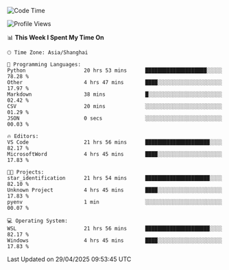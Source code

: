 <!--START_SECTION:waka-->
![Code Time](http://img.shields.io/badge/Code%20Time-2%2C726%20hrs%205%20mins-blue)

![Profile Views](http://img.shields.io/badge/Profile%20Views-0-blue)

📊 **This Week I Spent My Time On** 

```text
🕑︎ Time Zone: Asia/Shanghai

💬 Programming Languages: 
Python                   20 hrs 53 mins      ████████████████████░░░░░   78.28 % 
Other                    4 hrs 47 mins       ████░░░░░░░░░░░░░░░░░░░░░   17.97 % 
Markdown                 38 mins             █░░░░░░░░░░░░░░░░░░░░░░░░   02.42 % 
CSV                      20 mins             ░░░░░░░░░░░░░░░░░░░░░░░░░   01.29 % 
JSON                     0 secs              ░░░░░░░░░░░░░░░░░░░░░░░░░   00.03 % 

🔥 Editors: 
VS Code                  21 hrs 56 mins      █████████████████████░░░░   82.17 % 
MicrosoftWord            4 hrs 45 mins       ████░░░░░░░░░░░░░░░░░░░░░   17.83 % 

🐱‍💻 Projects: 
star_identification      21 hrs 54 mins      █████████████████████░░░░   82.10 % 
Unknown Project          4 hrs 45 mins       ████░░░░░░░░░░░░░░░░░░░░░   17.83 % 
pyenv                    1 min               ░░░░░░░░░░░░░░░░░░░░░░░░░   00.07 % 

💻 Operating System: 
WSL                      21 hrs 56 mins      █████████████████████░░░░   82.17 % 
Windows                  4 hrs 45 mins       ████░░░░░░░░░░░░░░░░░░░░░   17.83 % 
```


 Last Updated on 29/04/2025 09:53:45 UTC
<!--END_SECTION:waka-->